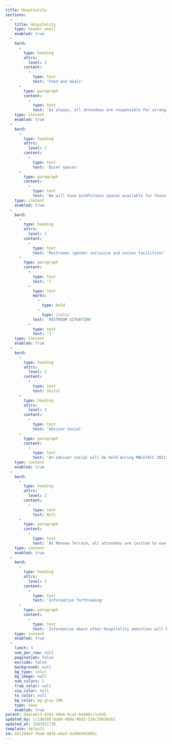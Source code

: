 ```yaml
---
title: Hospitality
sections:
  -
    title: Hospitality
    type: header_small
    enabled: true
  -
    bard:
      -
        type: heading
        attrs:
          level: 2
        content:
          -
            type: text
            text: 'Food and meals'
      -
        type: paragraph
        content:
          -
            type: text
            text: 'As always, all attendees are responsible for arranging and paying for their own food and meals during conference weekend, except where otherwise specifically noted.'
    type: content
    enabled: true
  -
    bard:
      -
        type: heading
        attrs:
          level: 2
        content:
          -
            type: text
            text: 'Quiet spaces'
      -
        type: paragraph
        content:
          -
            type: text
            text: 'We will have mindfulness spaces available for those who need a moment to center themselves. These rooms are non-staffed spaces to provide conference attendees with a quiet place to rest and rejuvenate. The rooms will be equipped with yoga mats, coloring books, fidgets, etc. Conference attendees can use these spaces during the times when events are happening in those buildings.'
    type: content
    enabled: true
  -
    bard:
      -
        type: heading
        attrs:
          level: 2
        content:
          -
            type: text
            text: 'Restrooms (gender inclusive and unisex facilities)'
      -
        type: paragraph
        content:
          -
            type: text
            text: '['
          -
            type: text
            marks:
              -
                type: bold
              -
                type: italic
            text: 'RESTROOM SITUATION'
          -
            type: text
            text: ']'
    type: content
    enabled: true
  -
    bard:
      -
        type: heading
        attrs:
          level: 2
        content:
          -
            type: text
            text: Social
      -
        type: heading
        attrs:
          level: 3
        content:
          -
            type: text
            text: 'Advisor social'
      -
        type: paragraph
        content:
          -
            type: text
            text: 'An advisor social will be held during MBLGTACC 2021. More information will be available at a later date.'
    type: content
    enabled: true
  -
    bard:
      -
        type: heading
        attrs:
          level: 2
        content:
          -
            type: text
            text: WiFi
      -
        type: paragraph
        content:
          -
            type: text
            text: 'At Monona Terrace, all attendees are invited to use the facility''s guest wireless network for the duration of the conference. Check back later for access instructions.'
    type: content
    enabled: true
  -
    bard:
      -
        type: heading
        attrs:
          level: 2
        content:
          -
            type: text
            text: 'Information forthcoming'
      -
        type: paragraph
        content:
          -
            type: text
            text: 'Information about other hospitality amenities will be available at a later date.'
    type: content
    enabled: true
  -
    limit: 3
    num_per_row: null
    pagination: false
    exclude: false
    background: null
    bg_type: color
    bg_image: null
    num_colors: 2
    from_color: null
    via_color: null
    to_color: null
    bg_color: bg-gray-100
    type: news
    enabled: true
parent: daacabc3-82b1-48b6-9ca3-6e948cc1c645
updated_by: cc1d6f85-bab6-480d-8bd1-226c3d628cb2
updated_at: 1603931730
template: default
id: b51294a7-f6ab-48f6-a5e3-4c60e942b85c
---
```

